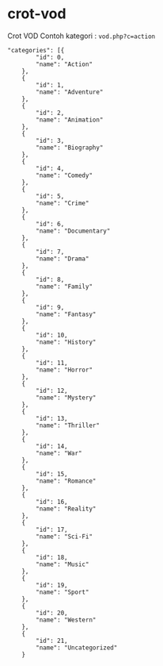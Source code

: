 # crot-vod
Crot VOD
Contoh kategori :
`vod.php?c=action`


	"categories": [{
			"id": 0,
			"name": "Action"
		},
		{
			"id": 1,
			"name": "Adventure"
		},
		{
			"id": 2,
			"name": "Animation"
		},
		{
			"id": 3,
			"name": "Biography"
		},
		{
			"id": 4,
			"name": "Comedy"
		},
		{
			"id": 5,
			"name": "Crime"
		},
		{
			"id": 6,
			"name": "Documentary"
		},
		{
			"id": 7,
			"name": "Drama"
		},
		{
			"id": 8,
			"name": "Family"
		},
		{
			"id": 9,
			"name": "Fantasy"
		},
		{
			"id": 10,
			"name": "History"
		},
		{
			"id": 11,
			"name": "Horror"
		},
		{
			"id": 12,
			"name": "Mystery"
		},
		{
			"id": 13,
			"name": "Thriller"
		},
		{
			"id": 14,
			"name": "War"
		},
		{
			"id": 15,
			"name": "Romance"
		},
		{
			"id": 16,
			"name": "Reality"
		},
		{
			"id": 17,
			"name": "Sci-Fi"
		},
		{
			"id": 18,
			"name": "Music"
		},
		{
			"id": 19,
			"name": "Sport"
		},
		{
			"id": 20,
			"name": "Western"
		},
		{
			"id": 21,
			"name": "Uncategorized"
		}
